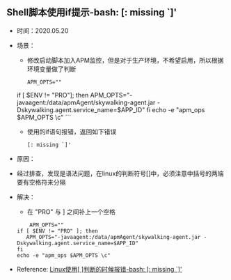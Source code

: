 ## Shell脚本使用if提示-bash: [: missing `]'

+ 时间：2020.05.20

+ 场景：
	+ 修改启动脚本加入APM监控，但是对于生产环境，不希望启用，所以根据环境变量做了判断
		```
		APM_OPTS=""
    if [ $ENV != "PRO"]; then
       APM_OPTS="-javaagent:/data/apmAgent/skywalking-agent.jar -Dskywalking.agent.service_name=$APP_ID"
    fi
    echo -e "apm_ops $APM_OPTS \c"
		```
	+ 使用的if语句报错，返回如下错误
		```
		[: missing `]'
		```

+ 原因：
	
+ 经过排查，发现是语法问题，在linux的判断符号[]中，必须注意中括号的两端要有空格符来分隔
	
+ 解决：
	+ 在 "PRO" 与 ] 之间补上一个空格
	```
		APM_OPTS=""
    if [ $ENV != "PRO" ]; then
       APM_OPTS="-javaagent:/data/apmAgent/skywalking-agent.jar -Dskywalking.agent.service_name=$APP_ID"
    fi
    echo -e "apm_ops $APM_OPTS \c"
	```
	
+ Reference: [Linux使用[ ]判断的时候报错-bash: [: missing `]'](https://blog.csdn.net/chenmoshashou2/article/details/80648739)
